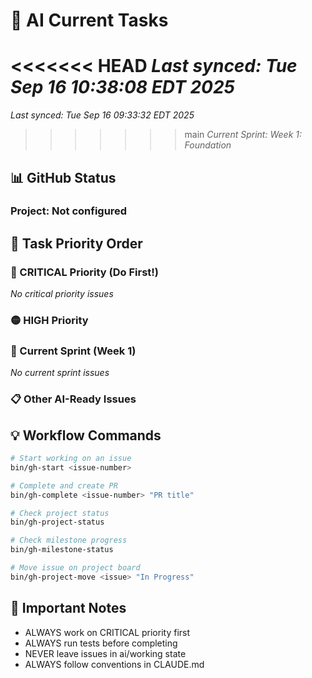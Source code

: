 # 🤖 AI Current Tasks

<<<<<<< HEAD
*Last synced: Tue Sep 16 10:38:08 EDT 2025*
=======
*Last synced: Tue Sep 16 09:33:32 EDT 2025*
>>>>>>> main
*Current Sprint: Week 1: Foundation*

## 📊 GitHub Status
### Project: Not configured

## 🎯 Task Priority Order

### 🔴 CRITICAL Priority (Do First!)
*No critical priority issues*

### 🟡 HIGH Priority

### 📅 Current Sprint (Week 1)
*No current sprint issues*

### 📋 Other AI-Ready Issues

## 💡 Workflow Commands

```bash
# Start working on an issue
bin/gh-start <issue-number>

# Complete and create PR
bin/gh-complete <issue-number> "PR title"

# Check project status
bin/gh-project-status

# Check milestone progress
bin/gh-milestone-status

# Move issue on project board
bin/gh-project-move <issue> "In Progress"
```

## 🚨 Important Notes
- ALWAYS work on CRITICAL priority first
- ALWAYS run tests before completing
- NEVER leave issues in ai/working state
- ALWAYS follow conventions in CLAUDE.md
